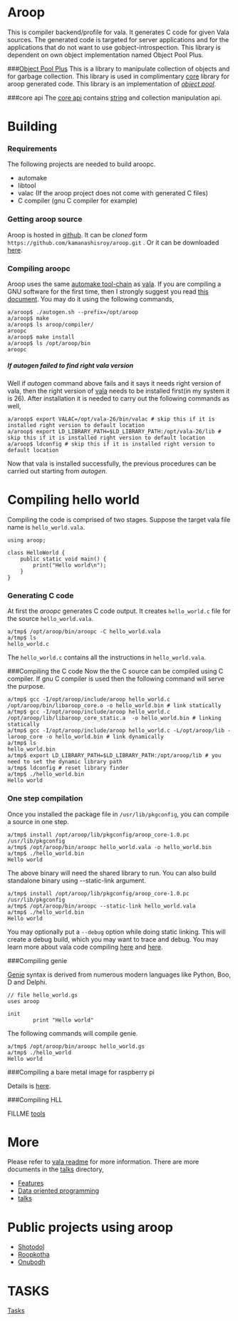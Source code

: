 Aroop
=======

This is compiler backend/profile for vala. It generates C code for given Vala sources. The generated code is targeted for server applications and for the applications that do not want to use gobject-introspection. This library is dependent on own object implementation named Object Pool Plus.

###[Object Pool Plus](https://github.com/kamanashisroy/opp_factory)
This is a library to manipulate collection of objects and for garbage collection. This library is used in complimentary [core](aroop/core/README.md) library for aroop generated code. This library is an implementation of [*object pool*](http://en.wikipedia.org/wiki/Object_pool).

###core api
The [core api](aroop/vapi/README.md) contains [string](aroop/vapi/xtring.md) and collection manipulation api.

Building
========

### Requirements
The following projects are needed to build aroopc.
- automake
- libtool
- valac (If the aroop project does not come with generated C files)
- C compiler (gnu C compiler for example)

### Getting aroop source
Aroop is hosted in [github](https://github.com/kamanashisroy/aroop). It can be *cloned* form `https://github.com/kamanashisroy/aroop.git` . Or it can be downloaded [here](https://github.com/kamanashisroy/aroop/archive/master.zip).

### Compiling aroopc

Aroop uses the same [automake tool-chain](http://www.gnu.org/software/automake/manual/automake.html) as [vala](https://wiki.gnome.org/Projects/Vala/Hacking#Compiling_from_Git). If you are compiling a GNU software for the first time, then I strongly suggest you read [this document](http://autotoolset.sourceforge.net/tutorial.html#Installing-GNU-software). You may do it using the following commands,

```
a/aroop$ ./autogen.sh --prefix=/opt/aroop
a/aroop$ make
a/aroop$ ls aroop/compiler/
aroopc
a/aroop$ make install
a/aroop$ ls /opt/aroop/bin
aroopc
```

##### If _autogen_ failed to find right vala version
Well if _autogen_ command above fails and it says it needs right version of vala, then the right version of [vala](https://wiki.gnome.org/Projects/Vala/Hacking#Compiling_from_Git) needs to be installed first(in my system it is 26). After installation it is needed to carry out the following commands as well,

```
a/aroop$ export VALAC=/opt/vala-26/bin/valac # skip this if it is installed right version to default location
a/aroop$ export LD_LIBRARY_PATH=$LD_LIBRARY_PATH:/opt/vala-26/lib # skip this if it is installed right version to default location
a/aroop$ ldconfig # skip this if it is installed right version to default location
```

Now that vala is installed successfully, the previous procedures can be carried out starting from _autogen_.

Compiling hello world
==================

Compiling the code is comprised of two stages. Suppose the target vala file name is `hello_world.vala`.

```vala
using aroop;

class HelloWorld {
	public static void main() {
		print("Hello world\n");
	}
}
```

### Generating C code
At first the *aroopc* generates C code output. It creates `hello_world.c` file for the source `hello_world.vala`.

```
a/tmp$ /opt/aroop/bin/aroopc -C hello_world.vala
a/tmp$ ls
hello_world.c
```

The `hello_world.c` contains all the instructions in `hello_world.vala`.

###Compiling the C code
Now the the C source can be compiled using C compiler. If gnu C compiler is used then the following command will serve the purpose.

```
a/tmp$ gcc -I/opt/aroop/include/aroop hello_world.c /opt/aroop/bin/libaroop_core.o -o hello_world.bin # link statically
a/tmp$ gcc -I/opt/aroop/include/aroop hello_world.c /opt/aroop/lib/libaroop_core_static.a  -o hello_world.bin # linking statically
a/tmp$ gcc -I/opt/aroop/include/aroop hello_world.c -L/opt/aroop/lib -laroop_core -o hello_world.bin # link dynamically
a/tmp$ ls
hello_world.bin
a/tmp$ export LD_LIBRARY_PATH=$LD_LIBRARY_PATH:/opt/aroop/lib # you need to set the dynamic library path
a/tmp$ ldconfig # reset library finder
a/tmp$ ./hello_world.bin
Hello world
```

### One step compilation
Once you installed the package file in `/usr/lib/pkgconfig`, you can compile a source in one step.

```
a/tmp$ install /opt/aroop/lib/pkgconfig/aroop_core-1.0.pc /usr/lib/pkgconfig
a/tmp$ /opt/aroop/bin/aroopc hello_world.vala -o hello_world.bin
a/tmp$ ./hello_world.bin
Hello world
```

The above binary will need the shared library to run. You can also build standalone binary using --static-link argument.
```
a/tmp$ install /opt/aroop/lib/pkgconfig/aroop_core-1.0.pc /usr/lib/pkgconfig
a/tmp$ /opt/aroop/bin/aroopc --static-link hello_world.vala
a/tmp$ ./hello_world.bin
Hello world
```
You may optionally put a `--debug` option while doing static linking. This will create a debug build, which you may want to trace and debug.
You may learn more about vala code compiling [here](https://wiki.gnome.org/Projects/Vala/Documentation) and [here](https://wiki.gnome.org/Projects/Vala/BasicSample).

###Compiling genie

[Genie](http://en.wikipedia.org/wiki/Genie_%28programming_language%29) syntax is derived from numerous modern languages like Python, Boo, D and Delphi.

```genie
// file hello_world.gs
uses aroop

init
        print "Hello world"

```
The following commands will compile genie.

```
a/tmp$ /opt/aroop/bin/aroopc hello_world.gs
a/tmp$ ./hello_world
Hello world
```


###Compiling a bare metal image for raspberry pi

Details is [here](aroop/core/build/raspberry_pi_bare_metal/README.md).

###Compiling HLL

FILLME
[tools](http://stackoverflow.com/questions/5603285/c-to-hardware-compiler-hll-synthesis)

More
=====
Please refer to [vala readme](README) for more information. There are more documents in the [talks](talks) directory,

- [Features](talks/features.md)
- [Data oriented programming](talks/data_oriented_talks/)
- [talks](talks/)

Public projects using aroop
============================
- [Shotodol](https://github.com/kamanashisroy/shotodol)
- [Roopkotha](https://github.com/kamanashisroy/roopkotha)
- [Onubodh](https://github.com/kamanashisroy/onubodh)

TASKS
=====

[Tasks](aroop/TASKS.md)


